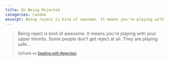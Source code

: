 ```yaml
---
title: On Being Rejected
categories: random
excerpt: Being reject is kind of awesome. It means you're playing with your upper limmits. Some people don't get reject at all. They are playing safe...
---
```


> Being reject is kind of awesome. It means you're playing with your upper limmits. Some people don't get reject at all. They are playing safe...
>
> <small>Zefrank on [Dealing with Rejection](https://youtu.be/QWVElQ6NfcE)</small>
